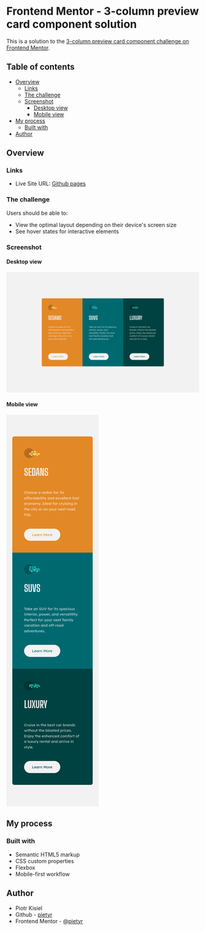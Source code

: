 # Frontend Mentor - 3-column preview card component solution

This is a solution to the [3-column preview card component challenge on Frontend Mentor](https://www.frontendmentor.io/challenges/3column-preview-card-component-pH92eAR2-).

## Table of contents

-   [Overview](#overview)
    -   [Links](#links)
    -   [The challenge](#the-challenge)
    -   [Screenshot](#screenshot)
        -   [Desktop view](#desktop-view)
        -   [Mobile view](#mobile-view)
-   [My process](#my-process)
    -   [Built with](#built-with)
-   [Author](#author)

## Overview

### Links

-   Live Site URL: [Github pages](https://pietyr.github.io/3-column-preview-card-component/)

### The challenge

Users should be able to:

-   View the optimal layout depending on their device's screen size
-   See hover states for interactive elements

### Screenshot

#### Desktop view

![](./images/screenshot-desktop.png)

#### Mobile view

![](./images/screenshot-mobile.png)

## My process

### Built with

-   Semantic HTML5 markup
-   CSS custom properties
-   Flexbox
-   Mobile-first workflow

## Author

-   Piotr Kisiel
-   Github - [pietyr](https://github.com/pietyr)
-   Frontend Mentor - [@pietyr](https://www.frontendmentor.io/profile/pietyr)
